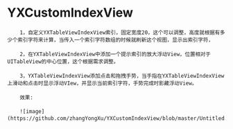 # YXCustomIndexView

        1，自定义YXTableViewIndexView索引，固定宽度20，这个可以调整，高度就根据有多少个索引字符来计算，当传入一个索引字符数组的时候就刷新这个视图，显示出索引字符，

        2，在YXTableViewIndexView中添加一个提示索引的放大浮动View，位置相对于UITableView的中心位置，这个根据需求调整。

        3，YXTableViewIndexView添加点击和拖拽手势，当手指在YXTableViewIndexView上滑动和点击时显示浮动VIew，并显示当前索引字符，手势完成时影藏浮动View。
        
        效果: 
        
        ![image](https://github.com/zhangYongXu/YXCustomIndexView/blob/master/Untitled.gif)  

